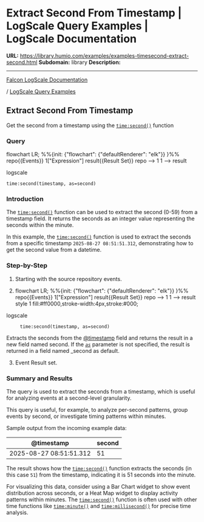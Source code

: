 # Extract Second From Timestamp | LogScale Query Examples | LogScale Documentation

**URL:** https://library.humio.com/examples/examples-timesecond-extract-second.html
**Subdomain:** library
**Description:** 

---

[Falcon LogScale Documentation](https://library.humio.com)

/ [LogScale Query Examples](examples.html)

## Extract Second From Timestamp

Get the second from a timestamp using the [`time:second()`](https://library.humio.com/data-analysis/functions-time-second.html) function 

### Query

flowchart LR; %%{init: {"flowchart": {"defaultRenderer": "elk"}} }%% repo{{Events}} 1["Expression"] result{{Result Set}} repo --> 1 1 --> result

logscale
    
    
    time:second(timestamp, as=second)

### Introduction

The [`time:second()`](https://library.humio.com/data-analysis/functions-time-second.html) function can be used to extract the second (0-59) from a timestamp field. It returns the seconds as an integer value representing the seconds within the minute. 

In this example, the [`time:second()`](https://library.humio.com/data-analysis/functions-time-second.html) function is used to extract the seconds from a specific timestamp `2025-08-27 08:51:51.312`, demonstrating how to get the second value from a datetime. 

### Step-by-Step

  1. Starting with the source repository events.

  2. flowchart LR; %%{init: {"flowchart": {"defaultRenderer": "elk"}} }%% repo{{Events}} 1["Expression"] result{{Result Set}} repo --> 1 1 --> result style 1 fill:#ff0000,stroke-width:4px,stroke:#000;

logscale
         
         time:second(timestamp, as=second)

Extracts the seconds from the [@timestamp](https://library.humio.com/data-analysis/searching-data-event-fields.html#searching-data-event-fields-metadata-timestamp) field and returns the result in a new field named second. If the [_`as`_](https://library.humio.com/data-analysis/functions-time-second.html#query-functions-time-second-as) parameter is not specified, the result is returned in a field named _second as default. 

  3. Event Result set.




### Summary and Results

The query is used to extract the seconds from a timestamp, which is useful for analyzing events at a second-level granularity. 

This query is useful, for example, to analyze per-second patterns, group events by second, or investigate timing patterns within minutes. 

Sample output from the incoming example data: 

@timestamp| second  
---|---  
2025-08-27 08:51:51.312| 51  
  
The result shows how the [`time:second()`](https://library.humio.com/data-analysis/functions-time-second.html) function extracts the seconds (in this case `51`) from the timestamp, indicating it is 51 seconds into the minute. 

For visualizing this data, consider using a Bar Chart widget to show event distribution across seconds, or a Heat Map widget to display activity patterns within minutes. The [`time:second()`](https://library.humio.com/data-analysis/functions-time-second.html) function is often used with other time functions like [`time:minute()`](https://library.humio.com/data-analysis/functions-time-minute.html) and [`time:millisecond()`](https://library.humio.com/data-analysis/functions-time-millisecond.html) for precise time analysis.
